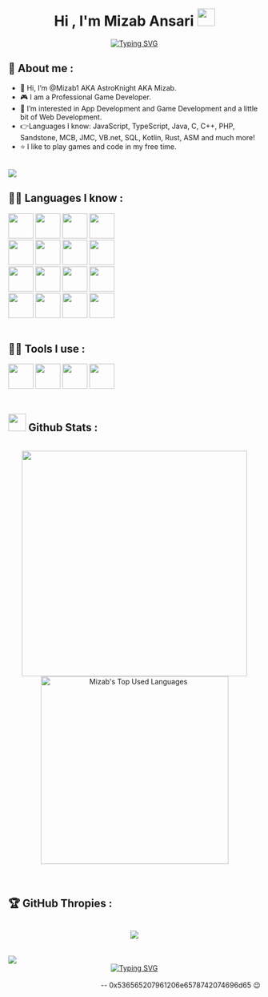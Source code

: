 <h1 align="center"><b>Hi , I'm Mizab Ansari </b><img src="https://media.giphy.com/media/hvRJCLFzcasrR4ia7z/giphy.gif" width="35"></h1>

<p align="center">
  <a href="https://git.io/typing-svg"><img src="https://readme-typing-svg.demolab.com?font=Cascadia+Code&size=24&pause=1000&width=435&lines=Self-taught+Game+Developer;Computer+Science+Student;Active+Thinker+and+Learner;Love+to+try+out+new+things" alt="Typing SVG" /></a>
</p>

<!-- Section -->

## 🙋‍ **About me :**

- 👋 Hi, I’m @Mizab1 AKA AstroKnight AKA Mizab.
- 🎮 I am a Professional Game Developer.
- 👀 I’m interested in App Development and Game Development and a little bit of Web Development.
- 👉Languages I know: JavaScript, TypeScript, Java, C, C++, PHP, Sandstone, MCB, JMC, VB.net, SQL, Kotlin, Rust, ASM and much more!
- ⭐ I like to play games and code in my free time.
<br>
<img src="https://user-images.githubusercontent.com/73097560/115834477-dbab4500-a447-11eb-908a-139a6edaec5c.gif">
<br>

<!-- Section -->

## 🧑‍💻 **Languages I know  :**
               
<img src="https://user-images.githubusercontent.com/67660416/219933600-663d70f0-f518-4e69-9d8c-d0df6f031aab.png" width="50" height="50"/> <img src="https://user-images.githubusercontent.com/67660416/219933934-f295abd3-7a0c-4aaa-9bf9-b41746bd9f1f.png" width="50" height="50"/> <img src="https://user-images.githubusercontent.com/67660416/219933965-0c5d5e1e-566a-4c18-91a2-753a751fef3a.png" width="50" height="50"/> <img src="https://user-images.githubusercontent.com/67660416/219934072-20faa5d7-825d-4483-9035-aa7c70aafba3.png" width="50" height="50"/>
<br>
<img src="https://user-images.githubusercontent.com/67660416/219934110-fc49e338-a0bb-4325-a61c-aca3fecc2f14.png" width="50" height="50"/> <img src="https://cdn-icons-png.flaticon.com/512/8760/8760206.png" width="50" height="50"/> <img src="https://user-images.githubusercontent.com/67660416/219934374-300bb52d-d1da-4770-a9d3-2b336542c391.png" width="50" height="50"/> <img src="https://user-images.githubusercontent.com/67660416/219934480-60fcedb2-5cca-4df8-a0bf-db444a360447.png" width="50" height="50"/>
<br>
<img src="https://user-images.githubusercontent.com/67660416/219934524-35662e49-aa73-4d8a-9e1e-f906377a61c6.png" width="50" height="50"/> <img src="https://user-images.githubusercontent.com/67660416/219934671-95ec9ac6-d37d-4890-bf4c-20a2c9d016e6.png" width="50" height="50"/> <img src="https://user-images.githubusercontent.com/67660416/219934643-68249a17-01b6-456f-a902-2de515039869.png" width="50" height="50"/> <img src="https://sandstone-documentation.vercel.app/img/icons/logo.png" width="50" height="50"/>
<br>
<img src="https://mcbuild.dev/img/logo.png" width="50" height="50"/> <img src="https://minecraft-tutos.com/wp-content/uploads/2020/09/optifine-logo.jpg" width="50" height="50"/> <img src="https://github.com/WingedSeal/jmc/raw/webpage/src/assets/image/jmc_icon192.png?raw=true" width="50" height="50"/> <img src="https://user-images.githubusercontent.com/67660416/219936447-b31ad6d4-073a-4018-b123-3b8cc9fe041f.png" width="50" height="50"/>
<br>
<br>

<!-- Section -->


## 🧑‍💻 **Tools I use  :**
<img src="https://user-images.githubusercontent.com/67660416/219934840-87957501-62c4-4e1e-a3c8-9d4b4b49d6c0.png" width="50" height="50"/> <img src="https://user-images.githubusercontent.com/67660416/219934904-4aa58d63-af87-412d-9af7-2b2774b1d9fa.png" width="50" height="50"/> <img src="https://user-images.githubusercontent.com/67660416/219935019-80a07954-3d67-4e62-9483-9c3f4101042d.png" width="50" height="50"/> <img src="https://user-images.githubusercontent.com/67660416/219935071-39885be6-a8b3-4925-9edb-653ce4e8ab76.png" width="50" height="50"/>
<br>
<br>

<!-- Section -->


## <img src="https://media.giphy.com/media/iY8CRBdQXODJSCERIr/giphy.gif" width="35"><b> Github Stats  :</b>
<br>
<div align="center">
  <a href="https://github.com/Mizab1/">
    <img src="https://github-readme-stats.vercel.app/api?username=Mizab1&include_all_commits=true&count_private=true&show_icons=true&line_height=27&title_color=7A7ADB&icon_color=2234AE&text_color=D3D3D3&bg_color=0,000000,130F40" width="450"/>
    <img src="https://github-readme-stats.vercel.app/api/top-langs/?username=Mizab1&langs_count=8d&show_icons=true&locale=en&layout=compact&line_height=20&title_color=7A7ADB&icon_color=2234AE&text_color=D3D3D3&bg_color=0,000000,130F40" width="375"  alt="Mizab's Top Used Languages"/>
  </a>
</div>
<br><br>

<!-- Section -->

## 🏆 GitHub Thropies  :<br>

<br>
  <div align="center">
    <img src="https://github-profile-trophy.vercel.app/?username=Mizab1&theme=algolia&row=1" />
  </div>
<br>


<!-- Section -->


<br>
<img src="https://user-images.githubusercontent.com/73097560/115834477-dbab4500-a447-11eb-908a-139a6edaec5c.gif">
<br>

<div align="center">
  <a href="https://git.io/typing-svg"><img src="https://readme-typing-svg.demolab.com?font=Cascadia+Code&duration=1500&pause=200&multiline=true&repeat=false&width=500&height=150&lines=%22You+are+not+a+true+programmer+until+;you+spend+hours+debugging+your+code+and+;it+turns+out+to+be+a+typo%22+~Mizab" alt="Typing SVG" /></a>
</div>
<br>
<div align="right">
  -- 0x536565207961206e6578742074696d65 😉
</div>
<!---
Mizab1/Mizab1 is a ✨ special ✨ repository because its `README.md` (this file) appears on your GitHub profile.
You can click the Preview link to take a look at your changes.
--->
